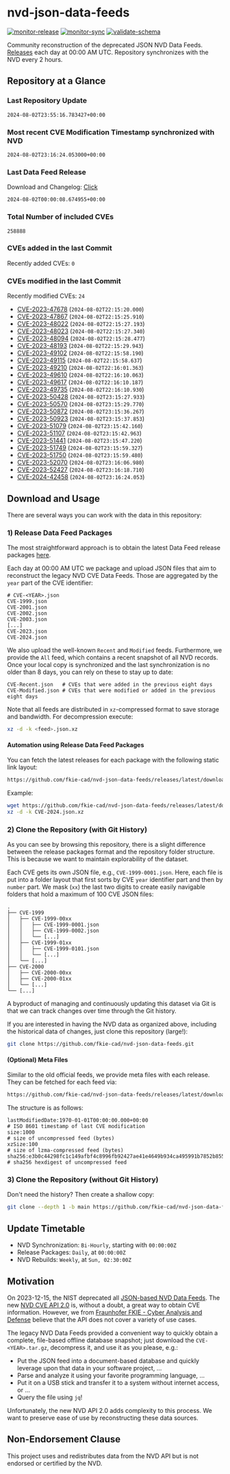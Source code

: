 # nvd-json-data-feeds

[![monitor-release](https://github.com/fkie-cad/nvd-json-data-feeds/actions/workflows/monitor_release.yml/badge.svg)](https://github.com/fkie-cad/nvd-json-data-feeds/actions/workflows/monitor_release.yml)
[![monitor-sync](https://github.com/fkie-cad/nvd-json-data-feeds/actions/workflows/monitor_sync.yml/badge.svg)](https://github.com/fkie-cad/nvd-json-data-feeds/actions/workflows/monitor_sync.yml)
[![validate-schema](https://github.com/fkie-cad/nvd-json-data-feeds/actions/workflows/validate_schema.yml/badge.svg)](https://github.com/fkie-cad/nvd-json-data-feeds/actions/workflows/validate_schema.yml)

Community reconstruction of the deprecated JSON NVD Data Feeds.
[Releases](https://github.com/fkie-cad/nvd-json-data-feeds/releases/latest) each day at 00:00 AM UTC.
Repository synchronizes with the NVD every 2 hours.

## Repository at a Glance

### Last Repository Update

```plain
2024-08-02T23:55:16.783427+00:00
```

### Most recent CVE Modification Timestamp synchronized with NVD

```plain
2024-08-02T23:16:24.053000+00:00
```

### Last Data Feed Release

Download and Changelog: [Click](https://github.com/fkie-cad/nvd-json-data-feeds/releases/latest)

```plain
2024-08-02T00:00:08.674955+00:00
```

### Total Number of included CVEs

```plain
258888
```

### CVEs added in the last Commit

Recently added CVEs: `0`



### CVEs modified in the last Commit

Recently modified CVEs: `24`

- [CVE-2023-47678](CVE-2023/CVE-2023-476xx/CVE-2023-47678.json) (`2024-08-02T22:15:20.000`)
- [CVE-2023-47867](CVE-2023/CVE-2023-478xx/CVE-2023-47867.json) (`2024-08-02T22:15:25.910`)
- [CVE-2023-48022](CVE-2023/CVE-2023-480xx/CVE-2023-48022.json) (`2024-08-02T22:15:27.193`)
- [CVE-2023-48023](CVE-2023/CVE-2023-480xx/CVE-2023-48023.json) (`2024-08-02T22:15:27.340`)
- [CVE-2023-48094](CVE-2023/CVE-2023-480xx/CVE-2023-48094.json) (`2024-08-02T22:15:28.477`)
- [CVE-2023-48193](CVE-2023/CVE-2023-481xx/CVE-2023-48193.json) (`2024-08-02T22:15:29.943`)
- [CVE-2023-49102](CVE-2023/CVE-2023-491xx/CVE-2023-49102.json) (`2024-08-02T22:15:58.190`)
- [CVE-2023-49115](CVE-2023/CVE-2023-491xx/CVE-2023-49115.json) (`2024-08-02T22:15:58.637`)
- [CVE-2023-49210](CVE-2023/CVE-2023-492xx/CVE-2023-49210.json) (`2024-08-02T22:16:01.363`)
- [CVE-2023-49610](CVE-2023/CVE-2023-496xx/CVE-2023-49610.json) (`2024-08-02T22:16:10.063`)
- [CVE-2023-49617](CVE-2023/CVE-2023-496xx/CVE-2023-49617.json) (`2024-08-02T22:16:10.187`)
- [CVE-2023-49735](CVE-2023/CVE-2023-497xx/CVE-2023-49735.json) (`2024-08-02T22:16:10.930`)
- [CVE-2023-50428](CVE-2023/CVE-2023-504xx/CVE-2023-50428.json) (`2024-08-02T23:15:27.933`)
- [CVE-2023-50570](CVE-2023/CVE-2023-505xx/CVE-2023-50570.json) (`2024-08-02T23:15:29.770`)
- [CVE-2023-50872](CVE-2023/CVE-2023-508xx/CVE-2023-50872.json) (`2024-08-02T23:15:36.267`)
- [CVE-2023-50923](CVE-2023/CVE-2023-509xx/CVE-2023-50923.json) (`2024-08-02T23:15:37.853`)
- [CVE-2023-51079](CVE-2023/CVE-2023-510xx/CVE-2023-51079.json) (`2024-08-02T23:15:42.160`)
- [CVE-2023-51107](CVE-2023/CVE-2023-511xx/CVE-2023-51107.json) (`2024-08-02T23:15:42.963`)
- [CVE-2023-51441](CVE-2023/CVE-2023-514xx/CVE-2023-51441.json) (`2024-08-02T23:15:47.220`)
- [CVE-2023-51749](CVE-2023/CVE-2023-517xx/CVE-2023-51749.json) (`2024-08-02T23:15:59.327`)
- [CVE-2023-51750](CVE-2023/CVE-2023-517xx/CVE-2023-51750.json) (`2024-08-02T23:15:59.480`)
- [CVE-2023-52070](CVE-2023/CVE-2023-520xx/CVE-2023-52070.json) (`2024-08-02T23:16:06.980`)
- [CVE-2023-52427](CVE-2023/CVE-2023-524xx/CVE-2023-52427.json) (`2024-08-02T23:16:18.710`)
- [CVE-2024-42458](CVE-2024/CVE-2024-424xx/CVE-2024-42458.json) (`2024-08-02T23:16:24.053`)


## Download and Usage

There are several ways you can work with the data in this repository:

### 1) Release Data Feed Packages

The most straightforward approach is to obtain the latest Data Feed release packages [here](https://github.com/fkie-cad/nvd-json-data-feeds/releases/latest).

Each day at 00:00 AM UTC we package and upload JSON files that aim to reconstruct the legacy NVD CVE Data Feeds.
Those are aggregated by the `year` part of the CVE identifier:

```
# CVE-<YEAR>.json
CVE-1999.json
CVE-2001.json
CVE-2002.json
CVE-2003.json
[...]
CVE-2023.json
CVE-2024.json
```

We also upload the well-known `Recent` and `Modified` feeds.
Furthermore, we provide the `All` feed, which contains a recent snapshot of all NVD records.
Once your local copy is synchronized and the last synchronization is no older than 8 days, you can rely on these to stay up to date:

```plain
CVE-Recent.json   # CVEs that were added in the previous eight days
CVE-Modified.json # CVEs that were modified or added in the previous eight days
```

Note that all feeds are distributed in `xz`-compressed format to save storage and bandwidth.
For decompression execute:

```sh
xz -d -k <feed>.json.xz
```

#### Automation using Release Data Feed Packages

You can fetch the latest releases for each package with the following static link layout:

```sh
https://github.com/fkie-cad/nvd-json-data-feeds/releases/latest/download/CVE-<YEAR>.json.xz
```

Example:

```sh
wget https://github.com/fkie-cad/nvd-json-data-feeds/releases/latest/download/CVE-2024.json.xz
xz -d -k CVE-2024.json.xz
```

### 2) Clone the Repository (with Git History)

As you can see by browsing this repository, there is a slight difference between the release packages format and the repository folder structure.
This is because we want to maintain explorability of the dataset.

Each CVE gets its own JSON file, e.g., `CVE-1999-0001.json`.
Here, each file is put into a folder layout that first sorts by CVE `year` identifier part and then by `number` part.
We mask (`xx`) the last two digits to create easily navigable folders that hold a maximum of 100 CVE JSON files:

```plain
.
├── CVE-1999
│   ├── CVE-1999-00xx
│   │   ├── CVE-1999-0001.json
│   │   ├── CVE-1999-0002.json
│   │   └── [...]
│   ├── CVE-1999-01xx
│   │   ├── CVE-1999-0101.json
│   │   └── [...]
│   └── [...]
├── CVE-2000
│   ├── CVE-2000-00xx
│   ├── CVE-2000-01xx
│   └── [...]
└── [...]
```

A byproduct of managing and continuously updating this dataset via Git is that we can track changes over time through the Git history.

If you are interested in having the NVD data as organized above, including the historical data of changes, just clone this repository (large!):

```sh
git clone https://github.com/fkie-cad/nvd-json-data-feeds.git
```

#### (Optional) Meta Files

Similar to the old official feeds, we provide meta files with each release. They can be fetched for each feed via:

```sh
https://github.com/fkie-cad/nvd-json-data-feeds/releases/latest/download/CVE-<YEAR>.meta
```

The structure is as follows:

```plain
lastModifiedDate:1970-01-01T00:00:00.000+00:00                          # ISO 8601 timestamp of last CVE modification
size:1000                                                               # size of uncompressed feed (bytes)
xzSize:100                                                              # size of lzma-compressed feed (bytes)
sha256:e3b0c44298fc1c149afbf4c8996fb92427ae41e4649b934ca495991b7852b855 # sha256 hexdigest of uncompressed feed
```

### 3) Clone the Repository (without Git History)

Don't need the history? Then create a shallow copy:

```sh
git clone --depth 1 -b main https://github.com/fkie-cad/nvd-json-data-feeds.git
```


## Update Timetable

* NVD Synchronization: `Bi-Hourly`, starting with `00:00:00Z`
* Release Packages: `Daily`, at `00:00:00Z`
* NVD Rebuilds: `Weekly`, at `Sun, 02:30:00Z`


## Motivation

On 2023-12-15, the NIST deprecated all [JSON-based NVD Data Feeds](https://nvd.nist.gov/vuln/data-feeds#divRetirementBanner-1).
The new [NVD CVE API 2.0](https://nvd.nist.gov/developers/vulnerabilities) is, without a doubt, a great way to obtain CVE information.
However, we from [Fraunhofer FKIE - Cyber Analysis and Defense](https://www.fkie.fraunhofer.de/en/departments/cad.html) believe that the API does not cover a variety of use cases.

The legacy NVD Data Feeds provided a convenient way to quickly obtain a complete, file-based offline database snapshot; just download the `CVE-<YEAR>.tar.gz`, decompress it, and use it as you please, e.g.:

- Put the JSON feed into a document-based database and quickly leverage upon that data in your software project, ...
- Parse and analyze it using your favorite programming language, ...
- Put it on a USB stick and transfer it to a system without internet access, or ...
- Query the file using `jq`!

Unfortunately, the new NVD API 2.0 adds complexity to this process.
We want to preserve ease of use by reconstructing these data sources.

## Non-Endorsement Clause

This project uses and redistributes data from the NVD API but is not endorsed or certified by the NVD.